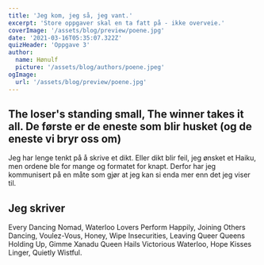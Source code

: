 ```yaml
---
title: 'Jeg kom, jeg så, jeg vant.'
excerpt: 'Store oppgaver skal en ta fatt på - ikke overveie.'
coverImage: '/assets/blog/preview/poene.jpg'
date: '2021-03-16T05:35:07.322Z'
quizHeader: 'Oppgave 3'
author:
  name: Hønulf
  picture: '/assets/blog/authors/poene.jpeg'
ogImage:
  url: '/assets/blog/preview/poene.jpg'
---
```

## The loser's standing small, The winner takes it all. De første er de eneste som blir husket (og de eneste vi bryr oss om)

Jeg har lenge tenkt på å skrive et dikt. Eller dikt blir feil, jeg ønsket et Haiku, men ordene ble for mange og formatet for knapt. Derfor har jeg kommunisert på en måte som gjør at jeg kan si enda mer enn det jeg viser til.

## Jeg skriver

Every Dancing Nomad,
Waterloo Lovers Perform Happily,
Joining Others Dancing,
Voulez-Vous,
Honey, Wipe Insecurities,
Leaving Queer Queens Holding Up,
Gimme Xanadu 
Queen Hails Victorious Waterloo,
Hope
Kisses Linger, Quietly Wistful.
